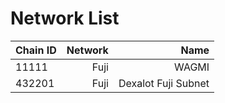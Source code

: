# Network List

| Chain ID              | Network   | Name                                                                           |
| :-------------------- | --------: |-------------------------------------------------------------------------------:|
| 11111                 | Fuji      | WAGMI                                                                          |
| 432201                | Fuji      | Dexalot Fuji Subnet                                                            |
